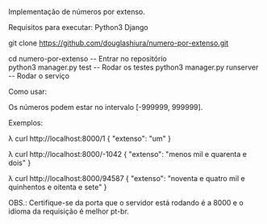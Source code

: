 
Implementação de números por extenso. 

Requisitos para executar:
Python3
Django

git clone https://github.com/douglashiura/numero-por-extenso.git

cd numero-por-extenso		      -- Entrar no repositório    
python3 manager.py test		    -- Rodar os testes
python3 manager.py runserver	-- Rodar o serviço


Como usar:

Os números podem estar no intervalo [-999999, 999999].

Exemplos:

λ curl http://localhost:8000/1
{ "extenso": "um" }

λ curl http://localhost:8000/-1042
{ "extenso": "menos mil e quarenta e dois" }

λ curl http://localhost:8000/94587
{ "extenso": "noventa e quatro mil e quinhentos e oitenta e sete" }

OBS.: Certifique-se da porta que o servidor está rodando é a 8000 e o idioma da requisição é melhor pt-br.
